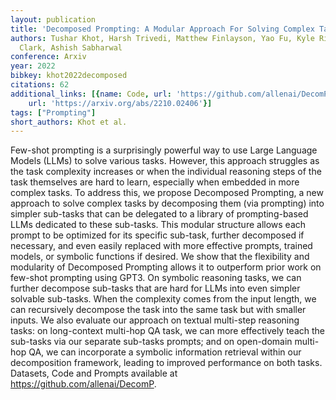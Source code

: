 ```yaml
---
layout: publication
title: 'Decomposed Prompting: A Modular Approach For Solving Complex Tasks'
authors: Tushar Khot, Harsh Trivedi, Matthew Finlayson, Yao Fu, Kyle Richardson, Peter
  Clark, Ashish Sabharwal
conference: Arxiv
year: 2022
bibkey: khot2022decomposed
citations: 62
additional_links: [{name: Code, url: 'https://github.com/allenai/DecomP'}, {name: Paper,
    url: 'https://arxiv.org/abs/2210.02406'}]
tags: ["Prompting"]
short_authors: Khot et al.
---
```

Few-shot prompting is a surprisingly powerful way to use Large Language
Models (LLMs) to solve various tasks. However, this approach struggles as the
task complexity increases or when the individual reasoning steps of the task
themselves are hard to learn, especially when embedded in more complex tasks.
To address this, we propose Decomposed Prompting, a new approach to solve
complex tasks by decomposing them (via prompting) into simpler sub-tasks that
can be delegated to a library of prompting-based LLMs dedicated to these
sub-tasks. This modular structure allows each prompt to be optimized for its
specific sub-task, further decomposed if necessary, and even easily replaced
with more effective prompts, trained models, or symbolic functions if desired.
We show that the flexibility and modularity of Decomposed Prompting allows it
to outperform prior work on few-shot prompting using GPT3. On symbolic
reasoning tasks, we can further decompose sub-tasks that are hard for LLMs into
even simpler solvable sub-tasks. When the complexity comes from the input
length, we can recursively decompose the task into the same task but with
smaller inputs. We also evaluate our approach on textual multi-step reasoning
tasks: on long-context multi-hop QA task, we can more effectively teach the
sub-tasks via our separate sub-tasks prompts; and on open-domain multi-hop QA,
we can incorporate a symbolic information retrieval within our decomposition
framework, leading to improved performance on both tasks. Datasets, Code and
Prompts available at https://github.com/allenai/DecomP.